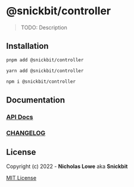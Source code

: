# @snickbit/controller

<!--START_SECTION:readmes-description-->

> TODO: Description

<!--END_SECTION:readmes-description-->

## Installation
```bash
pnpm add @snickbit/controller
```

```bash
yarn add @snickbit/controller
```

```bash
npm i @snickbit/controller
```

## Documentation

### [API Docs](https://github.com/snickbit/controller/blob/main/docs/README.md)

### [CHANGELOG](https://github.com/snickbit/controller/blob/main/CHANGELOG.md)

## License

Copyright (c) 2022 - **Nicholas Lowe** aka **Snickbit**

[MIT License](https://github.com/snickbit/controller/blob/main/LICENSE)
